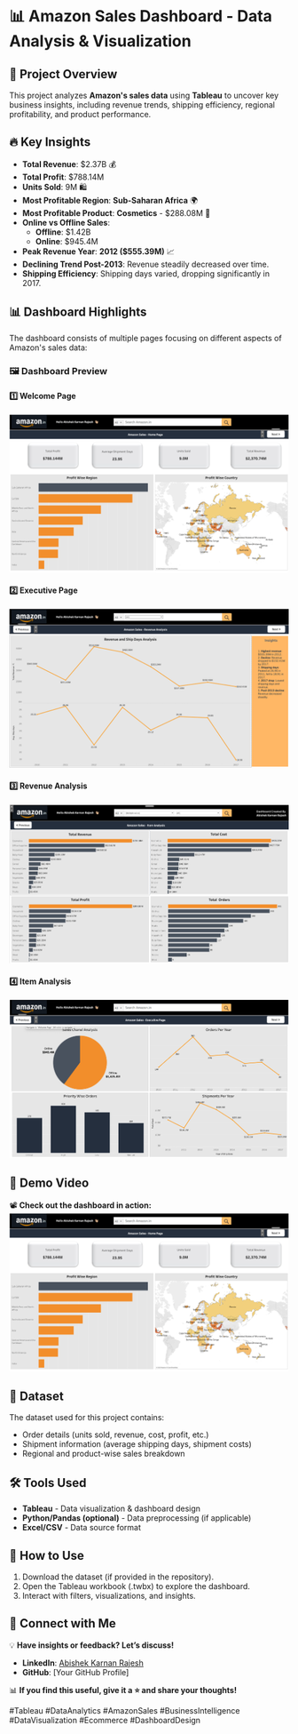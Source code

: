 # 📊 Amazon Sales Dashboard - Data Analysis & Visualization

## 🚀 Project Overview
This project analyzes **Amazon's sales data** using **Tableau** to uncover key business insights, including revenue trends, shipping efficiency, regional profitability, and product performance.

## 🔥 Key Insights
- **Total Revenue**: $2.37B 💰
- **Total Profit**: $788.14M
- **Units Sold**: 9M 🛍️
- **Most Profitable Region**: **Sub-Saharan Africa** 🌍
- **Most Profitable Product**: **Cosmetics** - $288.08M 💄
- **Online vs Offline Sales**: 
  - **Offline**: $1.42B
  - **Online**: $945.4M
- **Peak Revenue Year**: **2012 ($555.39M)** 📈
- **Declining Trend Post-2013**: Revenue steadily decreased over time.
- **Shipping Efficiency**: Shipping days varied, dropping significantly in 2017.

## 📊 Dashboard Highlights
The dashboard consists of multiple pages focusing on different aspects of Amazon's sales data:

### 🖼️ **Dashboard Preview**
#### 1️⃣ Welcome Page
![Slide 1](./1.png)

#### 2️⃣ Executive Page
![Slide 2](./2.png)

#### 3️⃣ Revenue Analysis
![Slide 3](./3.png)

#### 4️⃣ Item Analysis
![Slide 4](./4.png)

## 🎥 Demo Video
📽️ **Check out the dashboard in action:**  
[![Watch the Demo](1.png)](./Demovideo.mp4)

## 📂 Dataset
The dataset used for this project contains:
- Order details (units sold, revenue, cost, profit, etc.)
- Shipment information (average shipping days, shipment costs)
- Regional and product-wise sales breakdown

## 🛠️ Tools Used
- **Tableau** - Data visualization & dashboard design
- **Python/Pandas (optional)** - Data preprocessing (if applicable)
- **Excel/CSV** - Data source format

## 📌 How to Use
1. Download the dataset (if provided in the repository).
2. Open the Tableau workbook (.twbx) to explore the dashboard.
3. Interact with filters, visualizations, and insights.

## 📢 Connect with Me
💡 **Have insights or feedback? Let’s discuss!**
- **LinkedIn**: [Abishek Karnan Rajesh](https://www.linkedin.com/in/abishekrajesh/)  
- **GitHub**: [Your GitHub Profile]  

📊 **If you find this useful, give it a ⭐ and share your thoughts!**

#Tableau #DataAnalytics #AmazonSales #BusinessIntelligence #DataVisualization #Ecommerce #DashboardDesign
